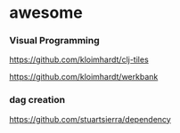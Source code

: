 # awesome

### Visual Programming
https://github.com/kloimhardt/clj-tiles

https://github.com/kloimhardt/werkbank

### dag creation
https://github.com/stuartsierra/dependency


